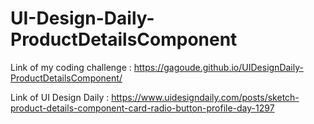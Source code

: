 # UI-Design-Daily-ProductDetailsComponent

Link of my coding challenge : https://gagoude.github.io/UIDesignDaily-ProductDetailsComponent/

Link of UI Design Daily : https://www.uidesigndaily.com/posts/sketch-product-details-component-card-radio-button-profile-day-1297
